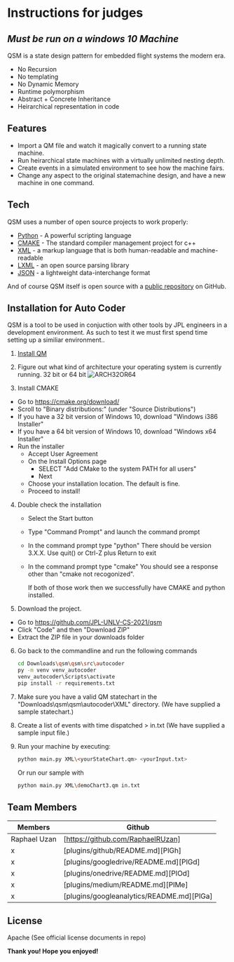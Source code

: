 # Instructions for judges
## _Must be run on a windows 10 Machine_
QSM is a state design pattern for embedded flight systems the modern era.

- No Recursion
- No templating
- No Dynamic Memory
- Runtime polymorphism
- Abstract + Concrete Inheritance
- Heirarchical representation in code

## Features

- Import a QM file and watch it magically convert to a running state machine.
- Run heirarchical state machines with a virtually unlimited nesting depth.
- Create events in a simulated environment to see how the machine fairs.
- Change any aspect to the original statemachine design, and have a new machine in one command.



## Tech

QSM uses a number of open source projects to work properly:

- [Python](https://breakdance.github.io/breakdance/) - A powerful scripting language
- [CMAKE](https://breakdance.github.io/breakdance/) - The standard compiler management project for c++
- [XML](https://breakdance.github.io/breakdance/) - a markup language that is both human-readable and machine-readable
- [LXML](https://breakdance.github.io/breakdance/) - an open source parsing library
- [JSON](https://breakdance.github.io/breakdance/) - a lightweight data-interchange format

And of course QSM itself is open source with a [public repository](https://github.com/JPL-UNLV-CS-2021/qsm)
 on GitHub.

## Installation for Auto Coder

QSM is a tool to be used in conjuction with other tools  by JPL engineers in a development environment.
As such to test it we must first spend time setting up a similiar environment..

1. [Install QM](https://www.state-machine.com/qm/)

2. Figure out what kind of architecture your operating system is currently running. 32 bit or 64 bit
	![ARCH32OR64](https://i.ibb.co/XC1BW3x/image.png)
3. Install CMAKE
- Go to https://cmake.org/download/
- Scroll to "Binary distributions:" (under "Source Distributions")
- If you have a 32 bit version of Windows 10, download "Windows i386 Installer"
- If you have a 64 bit version of Windows 10, download "Windows x64 Installer"
- Run the installer
	- Accept User Agreement
	- On the Install Options page
		- SELECT "Add CMake to the system PATH for all users"
		- Next
	- Choose your installation location. The default is fine.
	- Proceed to install!

4. Double check the installation
	- Select the Start button
	- Type "Command Prompt" and launch the command prompt
	- In the command prompt type "python"
	  There should be version 3.X.X.
	  Use quit() or Ctrl-Z plus Return to exit
	- In the command prompt type "cmake"
	  You should see a response other than "cmake not recogonized".

        If both of those work then we successfully have CMAKE and python installed.
        
5. Download the project.

- Go to https://github.com/JPL-UNLV-CS-2021/qsm
- Click "Code" and then "Download ZIP"
- Extract the ZIP file in your downloads folder

6. Go back to the commandline and run the following commands
	```sh 
    cd Downloads\qsm\qsm\src\autocoder
	py -m venv venv_autocoder
	venv_autocoder\Scripts\activate
	pip install -r requirements.txt
	```

7. Make sure you have a valid QM statechart in the "Downloads\qsm\qsm\autocoder\XML" directory. 
(We have supplied a sample statechart.)

8. Create a list of events with time dispatched  > in.txt  (We have supplied a sample input file.)

9. Run your machine by executing:
    ```sh
    python main.py XML\<yourStateChart.qm> <yourInput.txt>
    ```
    Or run our sample with
    ```sh
    python main.py XML\demoChart3.qm in.txt
    ```

## Team Members
| Members | Github |
| ------ | ------ |
| Raphael Uzan | [https://github.com/RaphaelRUzan] |
| x | [plugins/github/README.md][PlGh] |
| x | [plugins/googledrive/README.md][PlGd] |
| x | [plugins/onedrive/README.md][PlOd] |
| x | [plugins/medium/README.md][PlMe] |
| x | [plugins/googleanalytics/README.md][PlGa] |


## License

Apache (See official license documents in repo)

**Thank you! Hope you enjoyed!**

[//]: # (These are reference links used in the body of this note and get stripped out when the markdown processor does its job. There is no need to format nicely because it shouldn't be seen. Thanks SO - http://stackoverflow.com/questions/4823468/store-comments-in-markdown-syntax)

